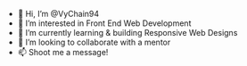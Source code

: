- 👋 Hi, I’m @VyChain94
- 👀 I’m interested in Front End Web Development
- 🌱 I’m currently learning & building Responsive Web Designs
- 💞️ I’m looking to collaborate with a mentor
- 📫 Shoot me a message!

<!---
VyChain94/VyChain94 is a ✨ special ✨ repository because its `README.md` (this file) appears on your GitHub profile.
You can click the Preview link to take a look at your changes.
--->
